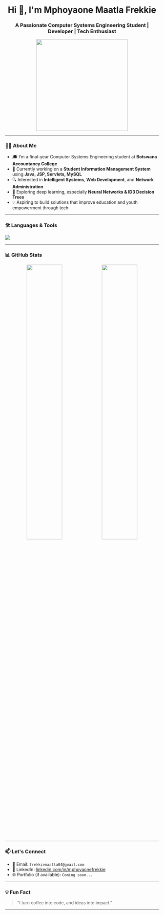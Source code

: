<h1 align="center">Hi 👋, I'm Mphoyaone Maatla Frekkie</h1>
<h3 align="center">A Passionate Computer Systems Engineering Student | Developer | Tech Enthusiast</h3>

<p align="center">
  <img src="https://media.giphy.com/media/qgQUggAC3Pfv687qPC/giphy.gif" width="300" />
</p>

---

### 👨‍💻 About Me

- 🎓 I’m a final-year Computer Systems Engineering student at **Botswana Accountancy College**
- 🔧 Currently working on a **Student Information Management System** using **Java, JSP, Servlets, MySQL**
- 🔍 Interested in **Intelligent Systems**, **Web Development**, and **Network Administration**
- 🚀 Exploring deep learning, especially **Neural Networks & ID3 Decision Trees**
- 💡 Aspiring to build solutions that improve education and youth empowerment through tech

---

### 🛠️ Languages & Tools

<p>
  <img src="https://skillicons.dev/icons?i=java,mysql,html,css,javascript,bootstrap,git,vscode,linux" />
</p>

---

### 📊 GitHub Stats

<p align="center">
  <img src="https://github-readme-stats.vercel.app/api?username=FREKKIE123&show_icons=true&theme=radical" width="48%" />
  <img src="https://github-readme-streak-stats.herokuapp.com?user=FREKKIE123&theme=radical" width="48%" />
</p>

---

### 📫 Let's Connect

- 📧 Email: `frekkiemaatla04@gmail.com`
- 💼 LinkedIn: [linkedin.com/in/mphoyaonefrekkie](https://linkedin.com/in/mphoyaonefrekkie)
- 🌐 Portfolio (if available): `Coming soon...`

---

### 💡 Fun Fact

> "I turn coffee into code, and ideas into impact."

---

